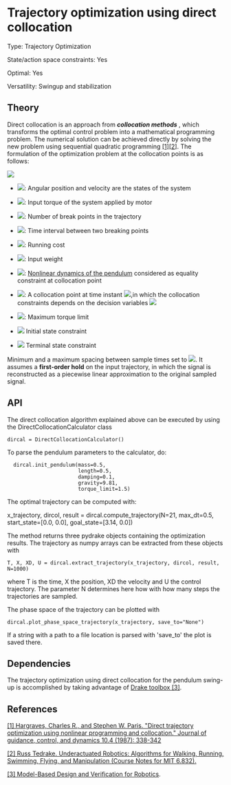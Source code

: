 # Trajectory optimization using direct collocation

Type: Trajectory Optimization

State/action space constraints: Yes

Optimal: Yes

Versatility: Swingup and stabilization

## Theory

Direct collocation is an approach from ***collocation methods*** , which transforms the optimal control problem into a mathematical programming problem. The numerical solution can be achieved directly by solving the new problem using sequential quadratic programming [[1]](https://arc.aiaa.org/doi/pdf/10.2514/3.20223)[[2]](http://underactuated.mit.edu/trajopt.html).
The formulation of the optimization problem at the collocation points is as follows:

<!--
\begin{align*}
        \min_{{\bf{x}}[.],{{u}}[.]} \sum_{n_0}^{N-1}&
          h_{n}l({{u}}[n])\\
        \textrm{s.t.} \quad & \dot{{\bf{x}}}(t_{c,n})=f({\bf{x}}(t_{c,n}),u(t_{c,n})), \hspace{0.2cm} \forall n \in [0,N-1] \\
          & |u| \leq u_{max}\\
          & {\bf{x}}[0] = {\bf{x}}_0\\
          & {\bf{x}}[N] = {\bf{x}}_F
\end{align*}
-->

<img src="https://render.githubusercontent.com/render/math?math=%5Cbegin%7Balign*%7D%0A%20%20%20%20%20%20%20%20%5Cmin_%7B%7B%5Cbf%7Bx%7D%7D%5B.%5D%2C%7B%7Bu%7D%7D%5B.%5D%7D%20%5Csum_%7Bn_0%7D%5E%7BN-1%7D%26%20h_%7Bn%7Dl(%7B%7Bu%7D%7D%5Bn%5D)%5C%5C%0A%20%20%20%20%20%20%20%20%5Ctextrm%7Bs.t.%7D%20%5Cquad%20%26%20%5Cdot%7B%7B%5Cbf%7Bx%7D%7D%7D(t_%7Bc%2Cn%7D)%3Df(%7B%5Cbf%7Bx%7D%7D(t_%7Bc%2Cn%7D)%2Cu(t_%7Bc%2Cn%7D))%2C%20%5Chspace%7B0.2cm%7D%20%5Cforall%20n%20%5Cin%20%5B0%2CN-1%5D%20%5C%5C%0A%20%20%20%20%20%20%20%20%26%20%7Cu%7C%20%5Cleq%20u_%7Bmax%7D%5C%5C%0A%20%20%20%20%20%20%20%20%26%20%7B%5Cbf%7Bx%7D%7D%5B0%5D%20%3D%20%7B%5Cbf%7Bx%7D%7D_0%5C%5C%0A%20%20%20%20%20%20%20%20%26%20%7B%5Cbf%7Bx%7D%7D%5BN%5D%20%3D%20%7B%5Cbf%7Bx%7D%7D_F%0A%5Cend%7Balign*%7D">

- <img src="https://render.githubusercontent.com/render/math?math={\bf{x}} = {{[\theta(.),\dot{\theta}(.)]}}^T">: Angular position and velocity are the states of the system

- <img src="https://render.githubusercontent.com/render/math?math=u">: Input torque of the system applied by motor

- <img src="https://render.githubusercontent.com/render/math?math=N = 21">: Number of break points in the trajectory

- <img src="https://render.githubusercontent.com/render/math?math=h_k = t_{k%2B1} - t_k">: Time interval between two breaking points

- <img src="https://render.githubusercontent.com/render/math?math=l(u) = u^TR u">: Running cost

- <img src="https://render.githubusercontent.com/render/math?math=R = 10">: Input weight

- <img src="https://render.githubusercontent.com/render/math?math=\dot{{\bf{x}}}(t_{c,n})">: [Nonlinear dynamics of the pendulum](https://github.com/dfki-ric-underactuated-lab/torque_limited_simple_pendulum/tree/master/software/python/simple_pendulum/model) considered as equality constraint at collocation point

- <img src="https://render.githubusercontent.com/render/math?math=t_{c,k} = \frac{1}{2}\left(t_k %2B t_{k%2B1}\right)">: A collocation point at time instant <img src="https://render.githubusercontent.com/render/math?math=k,(i.e.,{\bf{x}}[k] = {\bf{x}}(t_k))">,in which the collocation constraints depends on the decision variables  <img src="https://render.githubusercontent.com/render/math?math={\bf{x}}[k], {\bf{x}}[k%2B1], u[k], u[k%2B1]">

- <img src="https://render.githubusercontent.com/render/math?math=u_{max} = 10">: Maximum torque limit

- <img src="https://render.githubusercontent.com/render/math?math={\bf{x}}_0 = [\theta = 0,\dot{\theta} = 0]:"> Initial state constraint

- <img src="https://render.githubusercontent.com/render/math?math={\bf{x}}_F = [\theta = \pi,\dot{\theta} = 0]:"> Terminal state constraint


Minimum and a maximum spacing between sample times set to <img src="https://render.githubusercontent.com/render/math?math=0.05, 0.5">. It assumes a **first-order hold** on the input trajectory, in which the signal is reconstructed as a piecewise linear approximation to the original sampled signal.

## API

The direct collocation algorithm explained above can be executed by using the DirectCollocationCalculator class

    dircal = DirectCollocationCalculator()

To parse the pendulum parameters to the calculator, do:

      dircal.init_pendulum(mass=0.5,
                           length=0.5,
                           damping=0.1,
                           gravity=9.81,
                           torque_limit=1.5)

The optimal trajectory can be computed with:

  x_trajectory, dircol, result = dircal.compute_trajectory(N=21,
                                                           max_dt=0.5,
                                                           start_state=[0.0, 0.0],
                                                           goal_state=[3.14, 0.0])

The method returns three pydrake objects containing the optimization results. The trajectory as numpy arrays can be extracted from these objects with

    T, X, XD, U = dircal.extract_trajectory(x_trajectory, dircol, result, N=1000)

where T is the time, X the position, XD the velocity and U the control trajectory. The parameter N determines here how with how many steps the trajectories are sampled.

The phase space of the trajectory can be plotted with

    dircal.plot_phase_space_trajectory(x_trajectory, save_to="None")

If a string with a path to a file location is parsed with 'save_to' the plot is saved there.

## Dependencies

The trajectory optimization using direct collocation for the pendulum swing-up is accomplished by taking advantage of [Drake toolbox [3]](https://drake.mit.edu/).

## References
[[1] Hargraves, Charles R., and Stephen W. Paris. "Direct trajectory optimization using nonlinear programming and collocation." Journal of guidance, control, and dynamics 10.4 (1987): 338-342](https://arc.aiaa.org/doi/pdf/10.2514/3.20223)

[[2] Russ Tedrake. Underactuated Robotics: Algorithms for Walking, Running, Swimming, Flying, and Manipulation (Course Notes for MIT 6.832).](http://underactuated.mit.edu/)

[[3] Model-Based Design and Verification for Robotics](https://drake.mit.edu/).
